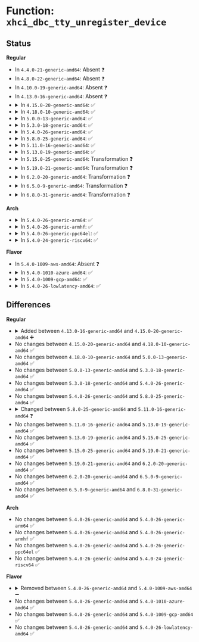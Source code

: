 # Function: <code>xhci_dbc_tty_unregister_device</code>

## Status
<b>Regular</b>
<ul>
<li>
In <code>4.4.0-21-generic-amd64</code>: Absent ❓
</li>
<li>
In <code>4.8.0-22-generic-amd64</code>: Absent ❓
</li>
<li>
In <code>4.10.0-19-generic-amd64</code>: Absent ❓
</li>
<li>
In <code>4.13.0-16-generic-amd64</code>: Absent ❓
</li>
<li>
<details>
<summary>In <code>4.15.0-20-generic-amd64</code>: ✅</summary>

```c
void xhci_dbc_tty_unregister_device(struct xhci_hcd * xhci)
```

```json
{
  "name": "xhci_dbc_tty_unregister_device",
  "collision_type": "Unique Global",
  "inline_type": "No",
  "funcs": [
    {
      "addr": 18446744071586664384,
      "name": "xhci_dbc_tty_unregister_device",
      "external": true,
      "loc": "drivers/usb/host/xhci-dbgtty.c:484",
      "file": "drivers/usb/host/xhci-dbgtty.c",
      "inline": "seen, unknown",
      "caller_inline": [],
      "caller_func": [
        "drivers/usb/host/xhci-dbgcap.c:xhci_dbc_handle_events",
        "drivers/usb/host/xhci-dbgcap.c:xhci_dbc_stop"
      ]
    }
  ],
  "symbols": [
    {
      "addr": 18446744071586664384,
      "name": "xhci_dbc_tty_unregister_device",
      "section": ".text",
      "bind": "STB_GLOBAL",
      "size": 172
    }
  ]
}
```
</details>
</li>
<li>
<details>
<summary>In <code>4.18.0-10-generic-amd64</code>: ✅</summary>

```c
void xhci_dbc_tty_unregister_device(struct xhci_hcd * xhci)
```

```json
{
  "name": "xhci_dbc_tty_unregister_device",
  "collision_type": "Unique Global",
  "inline_type": "No",
  "funcs": [
    {
      "addr": 18446744071586928048,
      "name": "xhci_dbc_tty_unregister_device",
      "external": true,
      "loc": "drivers/usb/host/xhci-dbgtty.c:492",
      "file": "drivers/usb/host/xhci-dbgtty.c",
      "inline": "seen, unknown",
      "caller_inline": [],
      "caller_func": [
        "drivers/usb/host/xhci-dbgcap.c:xhci_dbc_handle_events",
        "drivers/usb/host/xhci-dbgcap.c:xhci_dbc_stop"
      ]
    }
  ],
  "symbols": [
    {
      "addr": 18446744071586928048,
      "name": "xhci_dbc_tty_unregister_device",
      "section": ".text",
      "bind": "STB_GLOBAL",
      "size": 172
    }
  ]
}
```
</details>
</li>
<li>
<details>
<summary>In <code>5.0.0-13-generic-amd64</code>: ✅</summary>

```c
void xhci_dbc_tty_unregister_device(struct xhci_hcd * xhci)
```

```json
{
  "name": "xhci_dbc_tty_unregister_device",
  "collision_type": "Unique Global",
  "inline_type": "No",
  "funcs": [
    {
      "addr": 18446744071587085056,
      "name": "xhci_dbc_tty_unregister_device",
      "external": true,
      "loc": "drivers/usb/host/xhci-dbgtty.c:492",
      "file": "drivers/usb/host/xhci-dbgtty.c",
      "inline": "seen, unknown",
      "caller_inline": [],
      "caller_func": [
        "drivers/usb/host/xhci-dbgcap.c:xhci_dbc_handle_events",
        "drivers/usb/host/xhci-dbgcap.c:xhci_dbc_stop"
      ]
    }
  ],
  "symbols": [
    {
      "addr": 18446744071587085056,
      "name": "xhci_dbc_tty_unregister_device",
      "section": ".text",
      "bind": "STB_GLOBAL",
      "size": 172
    }
  ]
}
```
</details>
</li>
<li>
<details>
<summary>In <code>5.3.0-18-generic-amd64</code>: ✅</summary>

```c
void xhci_dbc_tty_unregister_device(struct xhci_hcd * xhci)
```

```json
{
  "name": "xhci_dbc_tty_unregister_device",
  "collision_type": "Unique Global",
  "inline_type": "No",
  "funcs": [
    {
      "addr": 18446744071587349744,
      "name": "xhci_dbc_tty_unregister_device",
      "external": true,
      "loc": "drivers/usb/host/xhci-dbgtty.c:492",
      "file": "drivers/usb/host/xhci-dbgtty.c",
      "inline": "seen, unknown",
      "caller_inline": [],
      "caller_func": [
        "drivers/usb/host/xhci-dbgcap.c:xhci_dbc_handle_events",
        "drivers/usb/host/xhci-dbgcap.c:xhci_dbc_stop"
      ]
    }
  ],
  "symbols": [
    {
      "addr": 18446744071587349744,
      "name": "xhci_dbc_tty_unregister_device",
      "section": ".text",
      "bind": "STB_GLOBAL",
      "size": 172
    }
  ]
}
```
</details>
</li>
<li>
<details>
<summary>In <code>5.4.0-26-generic-amd64</code>: ✅</summary>

```c
void xhci_dbc_tty_unregister_device(struct xhci_hcd * xhci)
```

```json
{
  "name": "xhci_dbc_tty_unregister_device",
  "collision_type": "Unique Global",
  "inline_type": "No",
  "funcs": [
    {
      "addr": 18446744071587551408,
      "name": "xhci_dbc_tty_unregister_device",
      "external": true,
      "loc": "drivers/usb/host/xhci-dbgtty.c:492",
      "file": "drivers/usb/host/xhci-dbgtty.c",
      "inline": "seen, unknown",
      "caller_inline": [],
      "caller_func": [
        "drivers/usb/host/xhci-dbgcap.c:xhci_dbc_handle_events"
      ]
    }
  ],
  "symbols": [
    {
      "addr": 18446744071587551408,
      "name": "xhci_dbc_tty_unregister_device",
      "section": ".text",
      "bind": "STB_GLOBAL",
      "size": 172
    }
  ]
}
```
</details>
</li>
<li>
<details>
<summary>In <code>5.8.0-25-generic-amd64</code>: ✅</summary>

```c
void xhci_dbc_tty_unregister_device(struct xhci_hcd * xhci)
```

```json
{
  "name": "xhci_dbc_tty_unregister_device",
  "collision_type": "Unique Global",
  "inline_type": "No",
  "funcs": [
    {
      "addr": 18446744071588414288,
      "name": "xhci_dbc_tty_unregister_device",
      "external": true,
      "loc": "drivers/usb/host/xhci-dbgtty.c:492",
      "file": "drivers/usb/host/xhci-dbgtty.c",
      "inline": "seen, unknown",
      "caller_inline": [],
      "caller_func": [
        "drivers/usb/host/xhci-dbgcap.c:xhci_dbc_handle_events",
        "drivers/usb/host/xhci-dbgcap.c:xhci_dbc_stop"
      ]
    }
  ],
  "symbols": [
    {
      "addr": 18446744071588414288,
      "name": "xhci_dbc_tty_unregister_device",
      "section": ".text",
      "bind": "STB_GLOBAL",
      "size": 478
    }
  ]
}
```
</details>
</li>
<li>
<details>
<summary>In <code>5.11.0-16-generic-amd64</code>: ✅</summary>

```c
void xhci_dbc_tty_unregister_device(struct xhci_dbc * dbc)
```

```json
{
  "name": "xhci_dbc_tty_unregister_device",
  "collision_type": "Unique Static",
  "inline_type": "No",
  "funcs": [
    {
      "addr": 18446744071588443952,
      "name": "xhci_dbc_tty_unregister_device",
      "external": false,
      "loc": "drivers/usb/host/xhci-dbgtty.c:452",
      "file": "drivers/usb/host/xhci-dbgtty.c",
      "inline": "seen, unknown",
      "caller_inline": [],
      "caller_func": []
    }
  ],
  "symbols": [
    {
      "addr": 18446744071588443952,
      "name": "xhci_dbc_tty_unregister_device",
      "section": ".text",
      "bind": "STB_LOCAL",
      "size": 406
    }
  ]
}
```
</details>
</li>
<li>
<details>
<summary>In <code>5.13.0-19-generic-amd64</code>: ✅</summary>

```c
void xhci_dbc_tty_unregister_device(struct xhci_dbc * dbc)
```

```json
{
  "name": "xhci_dbc_tty_unregister_device",
  "collision_type": "Unique Static",
  "inline_type": "No",
  "funcs": [
    {
      "addr": 18446744071588326656,
      "name": "xhci_dbc_tty_unregister_device",
      "external": false,
      "loc": "drivers/usb/host/xhci-dbgtty.c:452",
      "file": "drivers/usb/host/xhci-dbgtty.c",
      "inline": "seen, unknown",
      "caller_inline": [],
      "caller_func": []
    }
  ],
  "symbols": [
    {
      "addr": 18446744071588326656,
      "name": "xhci_dbc_tty_unregister_device",
      "section": ".text",
      "bind": "STB_LOCAL",
      "size": 406
    }
  ]
}
```
</details>
</li>
<li>
<details>
<summary>In <code>5.15.0-25-generic-amd64</code>: Transformation ❓</summary>

```c
void xhci_dbc_tty_unregister_device(struct xhci_dbc * dbc)
```

```json
{
  "name": "xhci_dbc_tty_unregister_device",
  "collision_type": "Unique Static",
  "inline_type": "No",
  "funcs": [
    {
      "addr": 0,
      "name": "xhci_dbc_tty_unregister_device",
      "external": false,
      "loc": "drivers/usb/host/xhci-dbgtty.c:450",
      "file": "drivers/usb/host/xhci-dbgtty.c",
      "inline": "seen, unknown",
      "caller_inline": [],
      "caller_func": []
    }
  ],
  "symbols": [
    {
      "addr": 18446744071588983728,
      "name": "xhci_dbc_tty_unregister_device",
      "section": ".text",
      "bind": "STB_LOCAL",
      "size": 418
    },
    {
      "addr": 18446744071592615902,
      "name": "xhci_dbc_tty_unregister_device.cold",
      "section": ".text",
      "bind": "STB_LOCAL",
      "size": 20
    }
  ]
}
```
</details>
</li>
<li>
<details>
<summary>In <code>5.19.0-21-generic-amd64</code>: Transformation ❓</summary>

```c
void xhci_dbc_tty_unregister_device(struct xhci_dbc * dbc)
```

```json
{
  "name": "xhci_dbc_tty_unregister_device",
  "collision_type": "Unique Static",
  "inline_type": "No",
  "funcs": [
    {
      "addr": 0,
      "name": "xhci_dbc_tty_unregister_device",
      "external": false,
      "loc": "drivers/usb/host/xhci-dbgtty.c:468",
      "file": "drivers/usb/host/xhci-dbgtty.c",
      "inline": "seen, unknown",
      "caller_inline": [],
      "caller_func": []
    }
  ],
  "symbols": [
    {
      "addr": 18446744071590418096,
      "name": "xhci_dbc_tty_unregister_device",
      "section": ".text",
      "bind": "STB_LOCAL",
      "size": 490
    },
    {
      "addr": 18446744071594498995,
      "name": "xhci_dbc_tty_unregister_device.cold",
      "section": ".text",
      "bind": "STB_LOCAL",
      "size": 20
    }
  ]
}
```
</details>
</li>
<li>
<details>
<summary>In <code>6.2.0-20-generic-amd64</code>: Transformation ❓</summary>

```c
void xhci_dbc_tty_unregister_device(struct xhci_dbc * dbc)
```

```json
{
  "name": "xhci_dbc_tty_unregister_device",
  "collision_type": "Unique Static",
  "inline_type": "No",
  "funcs": [
    {
      "addr": 0,
      "name": "xhci_dbc_tty_unregister_device",
      "external": false,
      "loc": "drivers/usb/host/xhci-dbgtty.c:468",
      "file": "drivers/usb/host/xhci-dbgtty.c",
      "inline": "seen, unknown",
      "caller_inline": [],
      "caller_func": []
    }
  ],
  "symbols": [
    {
      "addr": 18446744071592055936,
      "name": "xhci_dbc_tty_unregister_device",
      "section": ".text",
      "bind": "STB_LOCAL",
      "size": 490
    },
    {
      "addr": 18446744071596301796,
      "name": "xhci_dbc_tty_unregister_device.cold",
      "section": ".text",
      "bind": "STB_LOCAL",
      "size": 20
    }
  ]
}
```
</details>
</li>
<li>
<details>
<summary>In <code>6.5.0-9-generic-amd64</code>: Transformation ❓</summary>

```c
void xhci_dbc_tty_unregister_device(struct xhci_dbc * dbc)
```

```json
{
  "name": "xhci_dbc_tty_unregister_device",
  "collision_type": "Unique Static",
  "inline_type": "No",
  "funcs": [
    {
      "addr": 0,
      "name": "xhci_dbc_tty_unregister_device",
      "external": false,
      "loc": "drivers/usb/host/xhci-dbgtty.c:468",
      "file": "drivers/usb/host/xhci-dbgtty.c",
      "inline": "seen, unknown",
      "caller_inline": [],
      "caller_func": []
    }
  ],
  "symbols": [
    {
      "addr": 18446744071592478768,
      "name": "xhci_dbc_tty_unregister_device",
      "section": ".text",
      "bind": "STB_LOCAL",
      "size": 490
    },
    {
      "addr": 18446744071596831114,
      "name": "xhci_dbc_tty_unregister_device.cold",
      "section": ".text",
      "bind": "STB_LOCAL",
      "size": 20
    }
  ]
}
```
</details>
</li>
<li>
<details>
<summary>In <code>6.8.0-31-generic-amd64</code>: Transformation ❓</summary>

```c
void xhci_dbc_tty_unregister_device(struct xhci_dbc * dbc)
```

```json
{
  "name": "xhci_dbc_tty_unregister_device",
  "collision_type": "Unique Static",
  "inline_type": "No",
  "funcs": [
    {
      "addr": 0,
      "name": "xhci_dbc_tty_unregister_device",
      "external": false,
      "loc": "drivers/usb/host/xhci-dbgtty.c:467",
      "file": "drivers/usb/host/xhci-dbgtty.c",
      "inline": "seen, unknown",
      "caller_inline": [],
      "caller_func": []
    }
  ],
  "symbols": [
    {
      "addr": 18446744071593222960,
      "name": "xhci_dbc_tty_unregister_device",
      "section": ".text",
      "bind": "STB_LOCAL",
      "size": 490
    },
    {
      "addr": 18446744071597755105,
      "name": "xhci_dbc_tty_unregister_device.cold",
      "section": ".text",
      "bind": "STB_LOCAL",
      "size": 20
    }
  ]
}
```
</details>
</li>
</ul>
<b>Arch</b>
<ul>
<li>
<details>
<summary>In <code>5.4.0-26-generic-arm64</code>: ✅</summary>

```c
void xhci_dbc_tty_unregister_device(struct xhci_hcd * xhci)
```

```json
{
  "name": "xhci_dbc_tty_unregister_device",
  "collision_type": "Unique Global",
  "inline_type": "No",
  "funcs": [
    {
      "addr": 18446603336500696040,
      "name": "xhci_dbc_tty_unregister_device",
      "external": true,
      "loc": "drivers/usb/host/xhci-dbgtty.c:492",
      "file": "drivers/usb/host/xhci-dbgtty.c",
      "inline": "seen, unknown",
      "caller_inline": [],
      "caller_func": [
        "drivers/usb/host/xhci-dbgcap.c:xhci_dbc_handle_events",
        "drivers/usb/host/xhci-dbgcap.c:xhci_dbc_stop"
      ]
    }
  ],
  "symbols": [
    {
      "addr": 18446603336500696040,
      "name": "xhci_dbc_tty_unregister_device",
      "section": ".text",
      "bind": "STB_GLOBAL",
      "size": 144
    }
  ]
}
```
</details>
</li>
<li>
<details>
<summary>In <code>5.4.0-26-generic-armhf</code>: ✅</summary>

```c
void xhci_dbc_tty_unregister_device(struct xhci_hcd * xhci)
```

```json
{
  "name": "xhci_dbc_tty_unregister_device",
  "collision_type": "Unique Global",
  "inline_type": "No",
  "funcs": [
    {
      "addr": 3233151480,
      "name": "xhci_dbc_tty_unregister_device",
      "external": true,
      "loc": "drivers/usb/host/xhci-dbgtty.c:492",
      "file": "drivers/usb/host/xhci-dbgtty.c",
      "inline": "seen, unknown",
      "caller_inline": [],
      "caller_func": [
        "drivers/usb/host/xhci-dbgcap.c:xhci_dbc_handle_events"
      ]
    }
  ],
  "symbols": [
    {
      "addr": 3233151480,
      "name": "xhci_dbc_tty_unregister_device",
      "section": ".text",
      "bind": "STB_GLOBAL",
      "size": 136
    }
  ]
}
```
</details>
</li>
<li>
<details>
<summary>In <code>5.4.0-26-generic-ppc64el</code>: ✅</summary>

```c
void xhci_dbc_tty_unregister_device(struct xhci_hcd * xhci)
```

```json
{
  "name": "xhci_dbc_tty_unregister_device",
  "collision_type": "Unique Global",
  "inline_type": "No",
  "funcs": [
    {
      "addr": 13835058055294129888,
      "name": "xhci_dbc_tty_unregister_device",
      "external": true,
      "loc": "drivers/usb/host/xhci-dbgtty.c:492",
      "file": "drivers/usb/host/xhci-dbgtty.c",
      "inline": "seen, unknown",
      "caller_inline": [],
      "caller_func": [
        "drivers/usb/host/xhci-dbgcap.c:xhci_dbc_handle_events",
        "drivers/usb/host/xhci-dbgcap.c:xhci_dbc_stop"
      ]
    }
  ],
  "symbols": [
    {
      "addr": 13835058055294129888,
      "name": "xhci_dbc_tty_unregister_device",
      "section": ".text",
      "bind": "STB_GLOBAL",
      "size": 188
    }
  ]
}
```
</details>
</li>
<li>
<details>
<summary>In <code>5.4.0-24-generic-riscv64</code>: ✅</summary>

```c
void xhci_dbc_tty_unregister_device(struct xhci_hcd * xhci)
```

```json
{
  "name": "xhci_dbc_tty_unregister_device",
  "collision_type": "Unique Global",
  "inline_type": "No",
  "funcs": [
    {
      "addr": 18446743936277551594,
      "name": "xhci_dbc_tty_unregister_device",
      "external": true,
      "loc": "drivers/usb/host/xhci-dbgtty.c:492",
      "file": "drivers/usb/host/xhci-dbgtty.c",
      "inline": "seen, unknown",
      "caller_inline": [],
      "caller_func": [
        "drivers/usb/host/xhci-dbgcap.c:xhci_dbc_handle_events",
        "drivers/usb/host/xhci-dbgcap.c:xhci_dbc_stop"
      ]
    }
  ],
  "symbols": [
    {
      "addr": 18446743936277551594,
      "name": "xhci_dbc_tty_unregister_device",
      "section": ".text",
      "bind": "STB_GLOBAL",
      "size": 168
    }
  ]
}
```
</details>
</li>
</ul>
<b>Flavor</b>
<ul>
<li>
In <code>5.4.0-1009-aws-amd64</code>: Absent ❓
</li>
<li>
<details>
<summary>In <code>5.4.0-1010-azure-amd64</code>: ✅</summary>

```c
void xhci_dbc_tty_unregister_device(struct xhci_hcd * xhci)
```

```json
{
  "name": "xhci_dbc_tty_unregister_device",
  "collision_type": "Unique Global",
  "inline_type": "No",
  "funcs": [
    {
      "addr": 18446744071587016192,
      "name": "xhci_dbc_tty_unregister_device",
      "external": true,
      "loc": "drivers/usb/host/xhci-dbgtty.c:492",
      "file": "drivers/usb/host/xhci-dbgtty.c",
      "inline": "seen, unknown",
      "caller_inline": [],
      "caller_func": [
        "drivers/usb/host/xhci-dbgcap.c:xhci_dbc_handle_events"
      ]
    }
  ],
  "symbols": [
    {
      "addr": 18446744071587016192,
      "name": "xhci_dbc_tty_unregister_device",
      "section": ".text",
      "bind": "STB_GLOBAL",
      "size": 172
    }
  ]
}
```
</details>
</li>
<li>
<details>
<summary>In <code>5.4.0-1009-gcp-amd64</code>: ✅</summary>

```c
void xhci_dbc_tty_unregister_device(struct xhci_hcd * xhci)
```

```json
{
  "name": "xhci_dbc_tty_unregister_device",
  "collision_type": "Unique Global",
  "inline_type": "No",
  "funcs": [
    {
      "addr": 18446744071587505968,
      "name": "xhci_dbc_tty_unregister_device",
      "external": true,
      "loc": "drivers/usb/host/xhci-dbgtty.c:492",
      "file": "drivers/usb/host/xhci-dbgtty.c",
      "inline": "seen, unknown",
      "caller_inline": [],
      "caller_func": [
        "drivers/usb/host/xhci-dbgcap.c:xhci_dbc_handle_events"
      ]
    }
  ],
  "symbols": [
    {
      "addr": 18446744071587505968,
      "name": "xhci_dbc_tty_unregister_device",
      "section": ".text",
      "bind": "STB_GLOBAL",
      "size": 172
    }
  ]
}
```
</details>
</li>
<li>
<details>
<summary>In <code>5.4.0-26-lowlatency-amd64</code>: ✅</summary>

```c
void xhci_dbc_tty_unregister_device(struct xhci_hcd * xhci)
```

```json
{
  "name": "xhci_dbc_tty_unregister_device",
  "collision_type": "Unique Global",
  "inline_type": "No",
  "funcs": [
    {
      "addr": 18446744071587613840,
      "name": "xhci_dbc_tty_unregister_device",
      "external": true,
      "loc": "drivers/usb/host/xhci-dbgtty.c:492",
      "file": "drivers/usb/host/xhci-dbgtty.c",
      "inline": "seen, unknown",
      "caller_inline": [],
      "caller_func": [
        "drivers/usb/host/xhci-dbgcap.c:xhci_dbc_handle_events"
      ]
    }
  ],
  "symbols": [
    {
      "addr": 18446744071587613840,
      "name": "xhci_dbc_tty_unregister_device",
      "section": ".text",
      "bind": "STB_GLOBAL",
      "size": 172
    }
  ]
}
```
</details>
</li>
</ul>

## Differences
<b>Regular</b>
<ul>
<li>
<details>
<summary>Added between <code>4.13.0-16-generic-amd64</code> and <code>4.15.0-20-generic-amd64</code> ➕</summary>

```c
void xhci_dbc_tty_unregister_device(struct xhci_hcd * xhci)
```
</details>
</li>
<li>
No changes between <code>4.15.0-20-generic-amd64</code> and <code>4.18.0-10-generic-amd64</code> ✅
</li>
<li>
No changes between <code>4.18.0-10-generic-amd64</code> and <code>5.0.0-13-generic-amd64</code> ✅
</li>
<li>
No changes between <code>5.0.0-13-generic-amd64</code> and <code>5.3.0-18-generic-amd64</code> ✅
</li>
<li>
No changes between <code>5.3.0-18-generic-amd64</code> and <code>5.4.0-26-generic-amd64</code> ✅
</li>
<li>
No changes between <code>5.4.0-26-generic-amd64</code> and <code>5.8.0-25-generic-amd64</code> ✅
</li>
<li>
<details>
<summary>Changed between <code>5.8.0-25-generic-amd64</code> and <code>5.11.0-16-generic-amd64</code> ❓</summary>
<ul>
<li>
<b>Param added. </b>
<code>struct xhci_dbc * dbc</code>
</li>
<li>
<b>Param removed. </b>
<code>struct xhci_hcd * xhci</code>
</li>
</ul>
</details>
</li>
<li>
No changes between <code>5.11.0-16-generic-amd64</code> and <code>5.13.0-19-generic-amd64</code> ✅
</li>
<li>
No changes between <code>5.13.0-19-generic-amd64</code> and <code>5.15.0-25-generic-amd64</code> ✅
</li>
<li>
No changes between <code>5.15.0-25-generic-amd64</code> and <code>5.19.0-21-generic-amd64</code> ✅
</li>
<li>
No changes between <code>5.19.0-21-generic-amd64</code> and <code>6.2.0-20-generic-amd64</code> ✅
</li>
<li>
No changes between <code>6.2.0-20-generic-amd64</code> and <code>6.5.0-9-generic-amd64</code> ✅
</li>
<li>
No changes between <code>6.5.0-9-generic-amd64</code> and <code>6.8.0-31-generic-amd64</code> ✅
</li>
</ul>
<b>Arch</b>
<ul>
<li>
No changes between <code>5.4.0-26-generic-amd64</code> and <code>5.4.0-26-generic-arm64</code> ✅
</li>
<li>
No changes between <code>5.4.0-26-generic-amd64</code> and <code>5.4.0-26-generic-armhf</code> ✅
</li>
<li>
No changes between <code>5.4.0-26-generic-amd64</code> and <code>5.4.0-26-generic-ppc64el</code> ✅
</li>
<li>
No changes between <code>5.4.0-26-generic-amd64</code> and <code>5.4.0-24-generic-riscv64</code> ✅
</li>
</ul>
<b>Flavor</b>
<ul>
<li>
<details>
<summary>Removed between <code>5.4.0-26-generic-amd64</code> and <code>5.4.0-1009-aws-amd64</code> ➖</summary>

```c
void xhci_dbc_tty_unregister_device(struct xhci_hcd * xhci)
```
</details>
</li>
<li>
No changes between <code>5.4.0-26-generic-amd64</code> and <code>5.4.0-1010-azure-amd64</code> ✅
</li>
<li>
No changes between <code>5.4.0-26-generic-amd64</code> and <code>5.4.0-1009-gcp-amd64</code> ✅
</li>
<li>
No changes between <code>5.4.0-26-generic-amd64</code> and <code>5.4.0-26-lowlatency-amd64</code> ✅
</li>
</ul>

